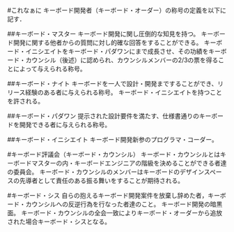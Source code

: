 <!-- title:キーボード開発者の称号 -->
#これなぁに
キーボード開発者（キーボード・オーダー）の称号の定義を以下に記す．

##キーボード・マスター
キーボード開発に関し圧倒的な知見を持つ。
キーボード開発に関する他者からの質問に対し的確な回答をすることができる。
キーボード・イニシエイトをキーボード・パダワンにまで成長させ、その功績をキーボード・カウンシル（後述）に認められ、カウンシルメンバーの2/3の票を得ることによって与えられる称号。

##キーボード・ナイト
キーボードを一人で設計・開発まですることができ、リリース経験のある者に与えられる称号。
キーボード・イニシエイトを持つことを許される。

##キーボード・パダワン
提示された設計要件を満たす、仕様書通りのキーボードを開発できる者に与えられる称号。

##キーボード・イニシエイト
キーボード開発新参のプログラマ・コーダー。

#キーボード評議会（キーボード・カウンシル）
キーボード・カウンシルとはキーボードマスターの内・キーボードエンジニアの階級を決めることができる者達の委員会。
キーボード・カウンシルのメンバーはキーボードのデザインスペースの先導者として責任のある振る舞いをすることが期待される。

#キーボード・シス
自らの抱えるキーボード開発案件を放棄し辞めた者，キーボード・カウンシルへの反逆行為を行なった者達のこと。
キーボード開発の暗黒面。
キーボード・カウンシルの全会一致によりキーボード・オーダーから追放された場合キーボード・シスとなる。
